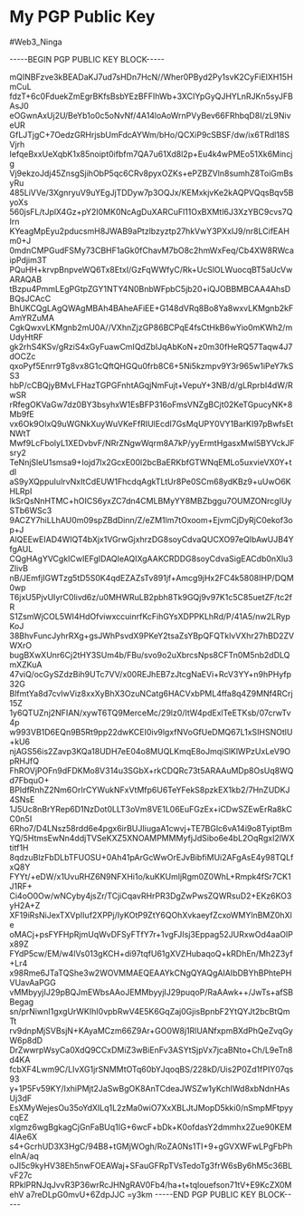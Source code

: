 # My PGP Public Key

#Web3_Ninga 

-----BEGIN PGP PUBLIC KEY BLOCK-----

mQINBFzve3kBEADaKJ7ud7sHDn7HcN//Wher0PByd2Py1svK2CyFiElXH15HmCuL
fdzT+6c0FduekZmEgrBKfsBsbYEzBFFIhWb+3XCIYpGyQJHYLnRJKn5syJFBAsJ0
eOGwnAxUj2U/BeYb1o0c5oNvNf/4A14loAoWrnPVyBev66FRhbqD8I/zL9NiveUR
GfLJTjgC+7OedzGRHrjsbUmFdcAYWm/bHo/QCXiP9cSBSF/dw/ix6TRdl18SVjrh
IefqeBxxUeXqbK1x85noipt0ifbfm7QA7u61Xd8l2p+Eu4k4wPMEo51Xk6Mincjg
Vj9ekzoJdj45ZnsgSjihObP5qc6CRv8pyxOZKs+ePZBZVln8sumhZ8ToiGmBsyRu
485LiVVe/3XgnryuV9uYEgJjTDDyw7p3OQJx/KEMxkjvKe2kAQPVQqsBqv5ByoXs
560jsFL/tJplX4Gz+pY2I0MK0NcAgDuXARCuFl11OxBXMtl6J3XzYBC9cvs7QIrn
KYeagMpEyu2pducsmH8JWAB9aPtzlbzyztp27hkVwY3PXxlJ9/nr8LCifEAHm0+J
0mdnCMPGudFSMy73CBHF1aGk0fChavM7bO8c2hmWxFeq/Cb4XW8RWcaipPdjim3T
PQuHH+krvpBnpveWQ6Tx8EtxI/GzFqWWfyC/Rk+UcSlOLWuocqBT5aUcVwARAQAB
tBzpu4PmmLEgPGtpZGY1NTY4N0BnbWFpbC5jb20+iQJOBBMBCAA4AhsDBQsJCAcC
BhUKCQgLAgQWAgMBAh4BAheAFiEE+G148dVRq8Bo8Ya8wxvLKMgnb2kFAmYRZuMA
CgkQwxvLKMgnb2mU0A//VXhnZjzGP86BCPqE4fsCtHkB6wYio0mKWh2/mUdyHtRF
gk2rhS4KSv/gRziS4xGyFuawCmIQdZbIJqAbKoN+z0m30fHeRQ57Taqw4J7dOCZc
qxoPyf5Enrr9Tg8vx8G1cQftQHGQu0frb8C6+5Ni5kzmpv9Y3r965w1iPeY7kSS3
hbP/cCBQjyBMvLFHazTGPGFnhtAGqjNmFujt+VepuY+3NB/d/gLRprbI4dW/RwSR
rRfegOKVaGw7dz0BY3bsyhxW1EsBFP316oFmsVNZgBCjt02KeTGpucyNK+8Mb9fE
vx6Ok9OIxQ9uWGNkXuyWuVKeFfRIUlEcdI7GsMqUPY0VY1BarKI97pBwfsEtNWtT
Mwf9LcFbolyL1XEDvbvF/NRrZNgwWqrm8A7kP/yyErmtHgasxMwl5BYVckJFsry2
TeNnjSleU1smsa9+Iojd7lx2GcxE00l2bcBaERKbfGTWNqEMLo5uxvieVX0Y+tdI
aS9yXQppuIulrvNxItCdEUW1FhcdqAgkTLtUr8Pe0SCm68ydKBz9+uUwO6KHLRpI
lkSrQsNnHTMC+hOICS6yxZC7dn4CMLBMyYY8MBZbggu7OUMZONrcgIUySTb6WSc3
9ACZY7hiLLhAU0m09spZBdDinn/Z/eZM1lm7tOxoom+EjvmCjDyRjC0ekof3op+J
AlQEEwEIAD4WIQT4bXjx1VGrwGjxhrzDG8soyCdvaQUCXO97eQIbAwUJB4YfgAUL
CQgHAgYVCgkICwIEFgIDAQIeAQIXgAAKCRDDG8soyCdvaSigEACdb0nXlu3ZlivB
nB/JEmfjIGWTzg5tD5S0K4qdEZAZsTv891jf+Amcg9jHx2FC4k5808IHP/DQM0wp
T6jxU5PjvUIyrC0livd6z/u0MHWRuLB2pbh8Tk9GQj9v97K1c5C85uetZF/tc2fR
S1ZsmWjCOL5WI4HdOfviwxccuinrfKcFihGYsXDPPKLhRd/P/41A5/nw2LRypKoJ
38BhvFuncJyhrRXg+gsJWhPsvdX9PKeY2tsaZsYBpQFQTklvVXhr27hBD2ZVWXrO
bugBXwXUnr6Cj2tHY3SUm4b/FBu/svo9o2uXbrcsNps8CFTn0M5nb2dDLQmXZKuA
47viQ/ocGySZdzBih9UTc7VV/x00REJhEB7zJtcgNaEVi+RcV3YY+n9hPHyfp32G
BlfmtYa8d7cvIwViz8xxXyBhX3OzuNCatg6HACVxbPML4ffa8q4Z9MNf4RCrj15Z
1y6QTUZnj2NFIAN/xywT6TQ9MerceMc/29lz0/ItW4pdExlTeETKsb/07crwTv4p
w993VB1D6EQn9B5Rt9pp22dwKCEI0iv9lgxfNVoGfUeDMQ67L1xSIHSNOtlU+kU6
njAGS56is2Zavp3KQa18UDH7eE04o8MUQLKmqE8oJmqiSlKlWPzUxLeV9OpRHJfQ
FhROVjPOFn9dFDKMo8V314u3SGbX+rkCDQRc73t5ARAAuMDp8OsUq8WQd7FbquO+
BPIdfRnhZ2Nm6OrIrCYWukNFxVtMfp6U6TeYFekS8pzkEX1kb2/7HnZUDKJ4SNsE
1J5Uc8nBrYRep6D1NzDot0LLT3oVm8VE1L06EuFGzEx+iCDwSZEwErRa8kCC0n5I
6Rho7/D4LNsz58rdd6e4pgx6irBUJIiugaA1cwvj+TE7BGlc6vA14i9o8TyiptBm
YQ/5HtmsEwNn4ddjTVSeKXZ5XNOAMPMMMyfjJdSibo6e4bL2OqRgxI2lWXtitf1H
8qdzuBlzFbDLbTFUOSU+0Ah41pArGcWwOrEJvBibfiMUi2AFgAsE4y98TQLfxQ8Y
FYYt/+eDW/x1UvuRHZ6N9NFXHi1o/kuKKUmljRgm0Z0WhL+Rmpk4fSr7CK1J1RF+
Ci4oO0Ow/wNCyby4jsZr/TCjiCqavRHrPR3DgZwPwsZQWRsuD2+EKz6KO3yH2A+Z
XF19iRsNiJexTXVpIIuf2XPPj/IyKOtP9ZtY6QOhXvkaeyfZcxoWMYlnBMZ0hXle
oMACj+psFYFHpRjmUqWvDFSyFTfY7r+1vgFJIsj3Eppag52JURxwOd4aaOlPx89Z
FYdP5cw/EM/w4lVs013gKCH+di97tqfU61gXVZHubaqoQ+kRDhEn/Mh2Z3yf+Lr4
x98Rme6JTaTQShe3w2WOVMMAEQEAAYkCNgQYAQgAIAIbDBYhBPhtePHVUavAaPGG
vMMbyyjIJ29pBQJmEWbsAAoJEMMbyyjIJ29puqoP/RaAAwk++/JwTs+afSBBegag
sn/prNiwnI1gxgUrWKIhI0vpbRwV4E5K6GqZaj0GjisBpnbF2YtQYJt2bcBtQmTt
rv9dnpMjSVBsjN+KAyaMCzm66Z9Ar+GO0W8j1RlUANfxpmBXdPhQeZvqGyW6p8dD
DrZwwrpWsyCa0XdQ9CCxDMiZ3wBiEnFv3ASYtSjpVx7jcaBNto+Ch/L9eTn8d4KA
fcbXF4Lwm9C/LIvXG1jrSNMMtOTq60bYJqoqBS/228kD/Uis2P0Zd1fPIY07qs93
y+1P5Fv59KY/IxhiPMjt2JaSwBgOK8AnTCdeaJWSZw1yKchIWd8xbNdnHAsUj3dF
EsXMyWejesOu35oYdXILq1L2zMa0wiO7XxXBLJtJMopD5kki0/nSmpMFtpyycqEZ
xIgmz6wgBgkagCjGnFaBUq1IG+6wcF+bDk+K0ofdasY2dmmhx2Zue90KEM4IAe6X
s4+GcrhUD3X3HgC/94B8+tGMjWOgh/RoZA0Ns1TI+9+gGVXWFwLPgFbPheInA/aq
oJI5c9kyHV38Eh5nwFOEAWaj+SFauGFRpTVsTedoTg3frW6sBy6hM5c36BLvF27c
RPklPRNJqJvvR3P36wrRcJHNgRAV0Fb4/ha+t+tqlouefson71tV+E9KcZX0MehV
a7reDLpG0mvU+6ZdpJJC
=y3km
-----END PGP PUBLIC KEY BLOCK-----
